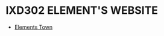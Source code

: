 IXD302 ELEMENT'S WEBSITE
======================================

- [Elements Town](https://github.com/elliethompson/travelapp/blob/master/perfect%20place%20poster.pdf)